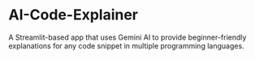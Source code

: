 # AI-Code-Explainer
A Streamlit-based app that uses Gemini AI to provide beginner-friendly explanations for any code snippet in multiple programming languages.
